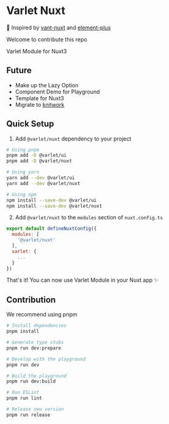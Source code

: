 # Varlet Nuxt

🌟 Inspired by [vant-nuxt](https://github.com/vant-ui/vant-nuxt) and [element-plus](https://github.com/element-plus/element-plus-nuxt)

Welcome to contribute this repo

Varlet Module for Nuxt3

## Future

- Make up the Lazy Option
- Component Demo for Playground
- Template for Nuxt3
- Migrate to [knitwork](https://github.com/unjs/knitwork)

## Quick Setup

1. Add `@varlet/nuxt` dependency to your project

```bash
# Using pnpm
pnpm add -D @varlet/ui
pnpm add -D @varlet/nuxt

# Using yarn
yarn add --dev @varlet/ui
yarn add --dev @varlet/nuxt

# Using npm
npm install --save-dev @varlet/ui
npm install --save-dev @varlet/nuxt
```

2. Add `@varlet/nuxt` to the `modules` section of `nuxt.config.ts`

```js
export default defineNuxtConfig({
  modules: [
    '@varlet/nuxt'
  ],
  varlet: {
    ...
  }
})
```

That's it! You can now use Varlet Module in your Nuxt app ✨

## Contribution

We recommend using pnpm

```bash
# Install dependencies
pnpm install

# Generate type stubs
pnpm run dev:prepare

# Develop with the playground
pnpm run dev

# Build the playground
pnpm run dev:build

# Run ESLint
pnpm run lint

# Release new version
pnpm run release
```
